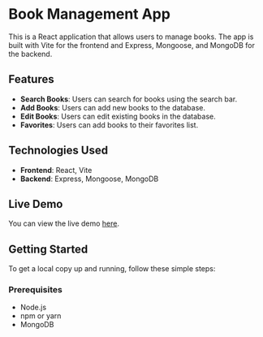 # Book Management App

This is a React application that allows users to manage books. The app is built with Vite for the frontend and Express, Mongoose, and MongoDB for the backend.

## Features

- **Search Books**: Users can search for books using the search bar.
- **Add Books**: Users can add new books to the database.
- **Edit Books**: Users can edit existing books in the database.
- **Favorites**: Users can add books to their favorites list.

## Technologies Used

- **Frontend**: React, Vite
- **Backend**: Express, Mongoose, MongoDB

## Live Demo

You can view the live demo [here](https://reactbookapp-frontend.onrender.com/).

## Getting Started

To get a local copy up and running, follow these simple steps:

### Prerequisites

- Node.js
- npm or yarn
- MongoDB
